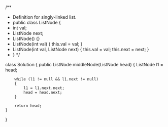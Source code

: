 /**
 * Definition for singly-linked list.
 * public class ListNode {
 * int val;
 * ListNode next;
 * ListNode() {}
 * ListNode(int val) { this.val = val; }
 * ListNode(int val, ListNode next) { this.val = val; this.next = next; }
 * }
 */

class Solution 
{
    public ListNode middleNode(ListNode head) 
    {
        ListNode l1 = head;
        
        while (l1 != null && l1.next != null) 
        {
            l1 = l1.next.next;
            head = head.next;
        }

        return head;
    }
}
